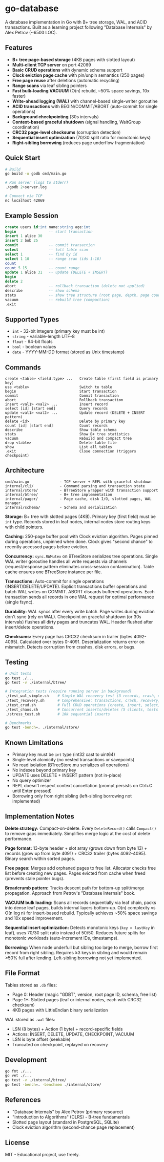 # go-database

A database implementation in Go with B+ tree storage, WAL, and ACID transactions. Built as a learning project following "Database Internals" by Alex Petrov (~6500 LOC).

## Features

- **B+ tree page-based storage** (4KB pages with slotted layout)
- **Multi-client TCP server** on port 42069
- **Basic CRUD operations** with dynamic schema support
- **Clock eviction page cache** with pin/unpin semantics (250 pages)
- **Free page reuse** after deletions (automatic recycling)
- **Range scans** via leaf sibling pointers
- **Fast bulk-loading VACUUM** (O(n) rebuild, ~50% space savings, 10x faster)
- **Write-ahead logging (WAL)** with channel-based single-writer goroutine
- **ACID transactions** with BEGIN/COMMIT/ABORT (auto-commit for single operations)
- **Background checkpointing** (30s intervals)
- **Context-based graceful shutdown** (signal handling, WaitGroup coordination)
- **CRC32 page-level checksums** (corruption detection)
- **Sequential insert optimization** (70/30 split ratio for monotonic keys)
- **Right-sibling borrowing** (reduces page underflow fragmentation)

## Quick Start

```bash
# Build
go build -o godb cmd/main.go

# Run server (logs to stderr)
./godb 2>server.log

# Connect via TCP
nc localhost 42069
```

## Example Session

```sql
create users id:int name:string age:int
begin               -- start transaction
insert 1 alice 30
insert 2 bob 25
commit              -- commit transaction
select              -- full table scan
select 1            -- find by id
select 1 10         -- range scan (ids 1-10)
count
count 5 15          -- count range
update 1 alice 31   -- update (DELETE + INSERT)
begin
delete 2
abort               -- rollback transaction (delete not applied)
describe            -- show schema
stats               -- show tree structure (root page, depth, page count)
vacuum              -- rebuild tree (compaction)
.exit
```

## Supported Types

- `int` - 32-bit integers (primary key must be int)
- `string` - variable-length UTF-8
- `float` - 64-bit floats
- `bool` - boolean values
- `date` - YYYY-MM-DD format (stored as Unix timestamp)

## Commands

```
create <table> <field:type> ...   Create table (first field is primary key)
use <table>                       Switch to table
begin                             Start transaction
commit                            Commit transaction
abort                             Rollback transaction
insert <val1> <val2> ...          Insert record
select [id] [start end]           Query records
update <val1> <val2> ...          Update record (DELETE + INSERT pattern)
delete <id>                       Delete by primary key
count [id] [start end]            Count records
describe                          Show table schema
stats                             Show B+ tree statistics
vacuum                            Rebuild and compact tree
drop <table>                      Delete table file
show                              List all tables
.exit                             Close connection (triggers checkpoint)
```

## Architecture

```
cmd/main.go              - TCP server + REPL with graceful shutdown
internal/cli/            - Command parsing and transaction state
internal/store/          - BTreeStore wrapper with transaction support
internal/btree/          - B+ tree implementation
internal/pager/          - Page cache, disk I/O, slotted pages, WAL manager
internal/schema/         - Schema and serialization
```

**Storage:** B+ tree with slotted pages (4KB). Primary key (first field) must be `int` type. Records stored in leaf nodes, internal nodes store routing keys with child pointers.

**Caching:** 250-page buffer pool with Clock eviction algorithm. Pages pinned during operations, unpinned when done. Clock gives "second chance" to recently accessed pages before eviction.

**Concurrency:** `sync.RWMutex` on BTreeStore serializes tree operations. Single WAL writer goroutine handles all write requests via channels (request/response pattern eliminates cross-session contamination). Table cache ensures one BTreeStore instance per file.

**Transactions:** Auto-commit for single operations (INSERT/DELETE/UPDATE). Explicit transactions buffer operations and batch WAL writes on COMMIT. ABORT discards buffered operations. Each transaction sends all records in one WAL request for optimal performance (single fsync).

**Durability:** WAL syncs after every write batch. Page writes during eviction don't sync (rely on WAL). Checkpoint on graceful shutdown (or 30s intervals) flushes all dirty pages and truncates WAL. Header flushed after insert/delete operations.

**Checksums:** Every page has CRC32 checksum in trailer (bytes 4092-4095). Calculated over bytes 0-4091. Deserialization returns error on mismatch. Detects corruption from crashes, disk errors, or bugs.

## Testing

```bash
# Unit tests
go test ./...
go test -v ./internal/btree/

# Integration tests (require running server in background)
./test_wal_simple.sh    # Simple WAL recovery test (3 records, crash, verify)
./test_recovery.sh      # Comprehensive: transactions, crash, recovery, checkpoint
./test_crud.sh          # Full CRUD operations (create, insert, select, update, delete)
./test_chaos.sh         # Concurrent inserts/deletes (5 clients, tests free list)
./stress_test.sh        # 10k sequential inserts

# Benchmarks
go test -bench=. ./internal/store/
```

## Known Limitations

- Primary key must be `int` type (int32 cast to uint64)
- Single-level atomicity (no nested transactions or savepoints)
- No read isolation (BTreeStore.mu serializes all operations)
- No indexes beyond primary key
- UPDATE uses DELETE + INSERT pattern (not in-place)
- No query optimizer
- REPL doesn't respect context cancellation (prompt persists on Ctrl+C until Enter pressed)
- Borrowing only from right sibling (left-sibling borrowing not implemented)

## Implementation Notes

**Delete strategy:** Compact-on-delete. Every `DeleteRecord()` calls `Compact()` to remove gaps immediately. Simplifies merge logic at the cost of delete performance.

**Page format:** 13-byte header + slot array (grows down from byte 13) + records (grow up from byte 4091) + CRC32 trailer (bytes 4092-4095). Binary search within sorted pages.

**Free pages:** Merges add orphaned pages to free list. Allocator checks free list before creating new pages. Pages evicted from cache when freed (prevents stale pointer bugs).

**Breadcrumb pattern:** Tracks descent path for bottom-up split/merge propagation. Approach from Petrov's "Database Internals" book.

**VACUUM bulk loading:** Scans all records sequentially via leaf chain, packs into dense leaf pages, builds internal layers bottom-up. O(n) complexity vs O(n log n) for insert-based rebuild. Typically achieves ~50% space savings and 10x speed improvement.

**Sequential insert optimization:** Detects monotonic keys (`key > lastKey` in leaf), uses 70/30 split ratio instead of 50/50. Reduces future splits for monotonic workloads (auto-increment IDs, timestamps).

**Borrowing:** When node underfull but sibling too large to merge, borrow first record from right sibling. Requires ≥3 keys in sibling and would remain ≥50% full after lending. Left-sibling borrowing not yet implemented.

## File Format

Tables stored as `.db` files:
- Page 0: Header (magic "GDBT", version, root page ID, schema, free list)
- Page 1+: Slotted pages (leaf or internal nodes, each with CRC32 checksum)
- 4KB pages with LittleEndian binary serialization

WAL stored as `.wal` files:
- LSN (8 bytes) + Action (1 byte) + record-specific fields
- Actions: INSERT, DELETE, UPDATE, CHECKPOINT, VACUUM
- LSN is byte offset (seekable)
- Truncated on checkpoint, replayed on recovery

## Development

```bash
go fmt ./...
go vet ./...
go test -v ./internal/btree/
go test -bench=. -benchmem ./internal/store/
```

## References

- "Database Internals" by Alex Petrov (primary resource)
- "Introduction to Algorithms" (CLRS) - B-tree fundamentals
- Slotted page layout (standard in PostgreSQL, SQLite)
- Clock eviction algorithm (second-chance page replacement)

## License

MIT - Educational project, use freely.
